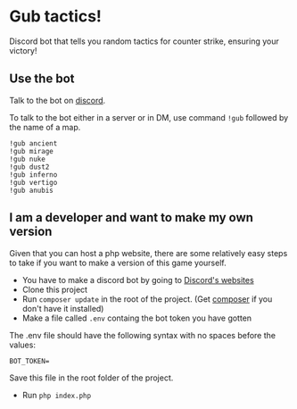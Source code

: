# Gub tactics!

Discord bot that tells you random tactics for counter strike, ensuring your victory!

## Use the bot

Talk to the bot on [discord](https://discordapp.com/users/1067589975283085312).

To talk to the bot either in a server or in DM, use command `!gub` followed by the name of a map.

```
!gub ancient
!gub mirage
!gub nuke
!gub dust2
!gub inferno
!gub vertigo
!gub anubis
```

## I am a developer and want to make my own version

Given that you can host a php website, there are some relatively easy steps to take if you want to make a version of this game yourself.

-   You have to make a discord bot by going to [Discord's websites](https://discord.com/developers)
-   Clone this project
-   Run `composer update` in the root of the project. (Get [composer](https://getcomposer.org/) if you don't have it installed)
-   Make a file called `.env` containg the bot token you have gotten

The .env file should have the following syntax with no spaces before the values:

```
BOT_TOKEN=
```

Save this file in the root folder of the project.

-   Run `php index.php`

